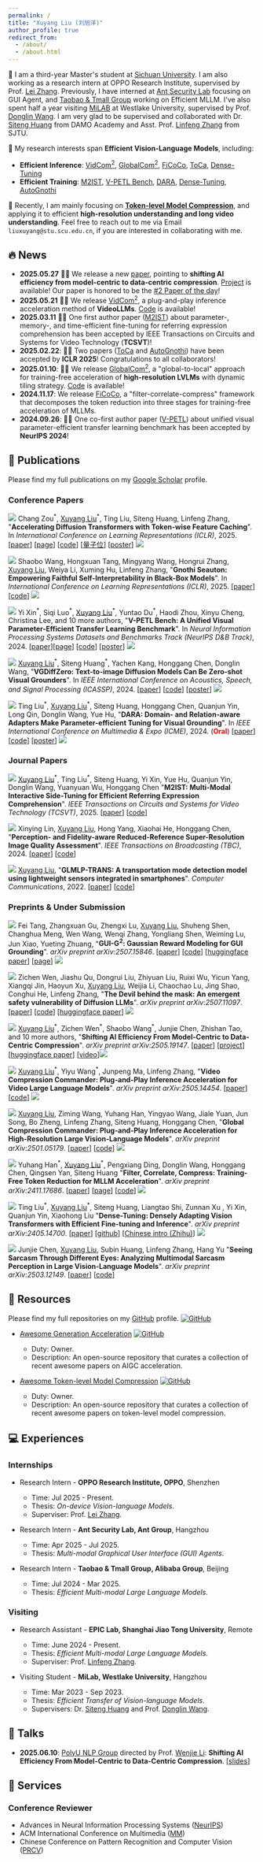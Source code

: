 ```yaml
---
permalink: /
title: "Xuyang Liu (刘旭洋)"
author_profile: true
redirect_from: 
  - /about/
  - /about.html
---
```



🌈 I am a third-year Master's student at [Sichuan University](https://en.scu.edu.cn/). I am also working as a research intern at OPPO Research Institute, supervised by Prof. [Lei Zhang](https://www4.comp.polyu.edu.hk/~cslzhang/). Previously, I have interned at [Ant Security Lab](https://securitylab.antgroup.com/home) focusing on GUI Agent, and [Taobao & Tmall Group](https://talent.taotian.com/) working on Efficient MLLM. I've also spent half a year visiting [MiLAB](https://milab.westlake.edu.cn/) at Westlake University, supervised by Prof. [Donglin Wang](https://en.westlake.edu.cn/faculty/donglin-wang.html). I am very glad to be supervised and collaborated with Dr. [Siteng Huang](https://kyonhuang.top/) from DAMO Academy and Asst. Prof. [Linfeng Zhang](http://www.zhanglinfeng.tech/) from SJTU.

<!-- 📌 My research interests span **Efficient Multi-modal Large Language Models**, including:

* **Discrimination**: [visual grounding](https://github.com/linhuixiao/Awesome-Visual-Grounding) and [referring video object segmentation](https://github.com/gaomingqi/Awesome-Video-Object-Segmentation).
* **Adaptation**: [parameter-efficient transfer learning](https://github.com/synbol/Awesome-Parameter-Efficient-Transfer-Learning) and [model compression](https://github.com/MingSun-Tse/Efficient-Deep-Learning).  
* **Reconstruction**: [super-resolution](https://github.com/ChaofWang/Awesome-Super-Resolution) and [image quality assessment](https://github.com/chaofengc/Awesome-Image-Quality-Assessment).
* **Generation**: [text-to-image generation](https://github.com/AlonzoLeeeooo/awesome-text-to-image-studies) and [text-to-video generation](https://github.com/soraw-ai/Awesome-Text-to-Video-Generation). -->

📌 My research interests span **Efficient Vision-Language Models**, including:
* **Efficient Inference**: [VidCom<sup>2</sup>](https://arxiv.org/abs/2505.14454), [GlobalCom<sup>2</sup>](https://arxiv.org/abs/2501.05179), [FiCoCo](https://arxiv.org/abs/2411.17686), [ToCa](https://arxiv.org/abs/2410.05317), [Dense-Tuning](https://arxiv.org/abs/2405.14700)
* **Efficient Training**: [M2IST](https://arxiv.org/abs/2407.01131), [V-PETL Bench](https://openreview.net/forum?id=yS1dUkQFnu), [DARA](https://arxiv.org/abs/2405.06217), [Dense-Tuning](https://arxiv.org/abs/2405.14700), [AutoGnothi](https://arxiv.org/abs/2410.21815)

📢 Recently, I am mainly focusing on **[Token-level Model Compression](https://arxiv.org/abs/2505.19147)**, and applying it to efficient **high-resolution understanding and long video understanding**. Feel free to reach out to me via Email `liuxuyang@stu.scu.edu.cn`, if you are interested in collaborating with me.


## 🔥 News

* **2025.05.27** 🙌🙌 We release a new [paper](https://arxiv.org/abs/2505.19147), pointing to **shifting AI efficiency from model-centric to data-centric compression**. [Project](https://github.com/xuyang-liu16/Awesome-Token-level-Model-Compression) is available! Our paper is honored to be the [#2 Paper of the day](https://huggingface.co/papers/2505.19147)!
* **2025.05.21** 🤗🤗 We release [VidCom<sup>2</sup>](https://arxiv.org/abs/2505.14454), a plug-and-play inference acceleration method of **VideoLLMs**. [Code](https://github.com/xuyang-liu16/VidCom2) is available!
* **2025.03.11** 🎊🎊 One first author paper ([M2IST](https://arxiv.org/abs/2407.01131)) about parameter-, memory-, and time-efficient fine-tuning for referring expression comprehension has been accepted by IEEE Transactions on Circuits and Systems for Video Technology (**TCSVT**)!
* **2025.02.22**: 🎊🎊 Two papers ([ToCa](https://arxiv.org/abs/2410.05317) and [AutoGnothi](https://arxiv.org/abs/2410.21815)) have been accepted by **ICLR 2025**! Congratulations to all collaborators!
* **2025.01.10**: 🤗🤗 We release [GlobalCom<sup>2</sup>](https://arxiv.org/abs/2501.05179), a "global-to-local" approach for training-free acceleration of **high-resolution LVLMs** with dynamic tiling strategy. [Code](https://github.com/xuyang-liu16/GlobalCom2) is available!
* **2024.11.17**: We release [FiCoCo](https://ficoco-accelerate.github.io/), a "filter-correlate-compress" framework that decomposes the token reduction into three stages for training-free acceleration of MLLMs.
* **2024.09.26**: 🎊🎊 One co-first author paper ([V-PETL](https://openreview.net/forum?id=yS1dUkQFnu)) about unified visual parameter-efficient transfer learning benchmark has been accepted by **NeurIPS 2024**!



## 📝 Publications 

Please find my full publications on my [Google Scholar](https://scholar.google.com/citations?user=9VhMC1QAAAAJ&hl=en) profile. <!--  <a href="https://scholar.google.com/citations?user=9VhMC1QAAAAJ" target="_blank"><img src="https://img.shields.io/badge/dynamic/json?label=Paper%20Citations&query=total_citations&url=https%3A%2F%2Fcse.bth.se%2F~fer%2Fgooglescholar-api%2Fgooglescholar.php%3Fuser%3D9VhMC1QAAAAJ&logo=googlescholar&style=social" alt="Google Scholar"></a> -->

### Conference Papers

<a href="https://openreview.net/forum?id=yYZbZGo4ei" target="_blank"><img src="https://img.shields.io/badge/ICLR-2025-blue?style=flat-square"></a> Chang Zou<sup>\*</sup>, <u>Xuyang Liu</u><sup>\*</sup>, Ting Liu, Siteng Huang, Linfeng Zhang, &quot;**Accelerating Diffusion Transformers with Token-wise Feature Caching**&quot;. In *International Conference on Learning Representations (ICLR)*, 2025. [[paper](https://arxiv.org/pdf/2410.05317)] [[page](https://toca2024.github.io/ToCa/)] [[code](https://github.com/Shenyi-Z/ToCa)] [[量子位](https://mp.weixin.qq.com/s/ZqVWslSEdjX00VMf6RqtcA)] [[poster](/files/ICLR-2025-ToCa-Poster.pdf)] <a href="https://github.com/Shenyi-Z/ToCa" target="_blank"><img src="https://img.shields.io/github/stars/Shenyi-Z/ToCa?style=social"></a>

<a href="https://openreview.net/forum?id=UvMSKonce8" target="_blank"><img src="https://img.shields.io/badge/ICLR-2025-blue?style=flat-square"></a> Shaobo Wang, Hongxuan Tang, Mingyang Wang, Hongrui Zhang, <u>Xuyang Liu</u>, Weiya Li, Xuming Hu, Linfeng Zhang, &quot;**Gnothi Seauton: Empowering Faithful Self-Interpretability in Black-Box Models**&quot;. In *International Conference on Learning Representations (ICLR)*, 2025. [[paper](https://arxiv.org/pdf/2410.21815)] [[code](https://github.com/gszfwsb/AutoGnothi)] <a href="https://github.com/gszfwsb/AutoGnothi" target="_blank"><img src="https://img.shields.io/github/stars/gszfwsb/AutoGnothi?style=social"></a>

<a href="https://openreview.net/forum?id=yS1dUkQFnu" target="_blank"><img src="https://img.shields.io/badge/NeurIPS-2024-blue?style=flat-square"></a> Yi Xin<sup>\*</sup>, Siqi Luo<sup>\*</sup>, <u>Xuyang Liu</u><sup>\*</sup>, Yuntao Du<sup>\*</sup>, Haodi Zhou, Xinyu Cheng, Christina Lee, and 10 more authors, &quot;**V-PETL Bench: A Unified Visual Parameter-Efficient Transfer Learning Benchmark**&quot;. In *Neural Information Processing Systems Datasets and Benchmarks Track (NeurlPS D&B Track)*, 2024. [[paper](https://openreview.net/forum?id=yS1dUkQFnu)][[page](https://v-petl-bench.github.io/)] [[code](https://github.com/synbol/Parameter-Efficient-Transfer-Learning-Benchmark)] [[poster](https://neurips.cc/virtual/2024/poster/97434)] <a href="https://github.com/synbol/Parameter-Efficient-Transfer-Learning-Benchmark" target="_blank"><img src="https://img.shields.io/github/stars/synbol/Parameter-Efficient-Transfer-Learning-Benchmark?style=social"></a>

<a href="https://ieeexplore.ieee.org/document/10445945" target="_blank"><img src="https://img.shields.io/badge/ICASSP-2024-blue?style=flat-square"></a> <u>Xuyang Liu</u><sup>\*</sup>, Siteng Huang<sup>\*</sup>, Yachen Kang, Honggang Chen, Donglin Wang, &quot;**VGDiffZero: Text-to-image Diffusion Models Can Be Zero-shot Visual Grounders**&quot;. In *IEEE International Conference on Acoustics, Speech, and Signal Processing (ICASSP)*, 2024. [[paper](https://arxiv.org/pdf/2309.01141.pdf)] [[code](https://github.com/xuyang-liu16/VGDiffZero)] [[poster](/files/ICASSP-2024-VGDiffZero-Poster.pdf)] <a href="https://github.com/xuyang-liu16/VGDiffZero" target="_blank"><img src="https://img.shields.io/github/stars/xuyang-liu16/VGDiffZero?style=social"></a> 

<a href="https://ieeexplore.ieee.org/document/10688132" target="_blank"><img src="https://img.shields.io/badge/ICME-2024-blue?style=flat-square"></a> Ting Liu<sup>\*</sup>, <u>Xuyang Liu</u><sup>\*</sup>, Siteng Huang, Honggang Chen, Quanjun Yin, Long Qin, Donglin Wang, Yue Hu, &quot;**DARA: Domain- and Relation-aware Adapters Make Parameter-efficient Tuning for Visual Grounding**&quot;. In *IEEE International Conference on Multimedia & Expo (ICME)*, 2024. (<span style="color: red">**Oral**</span>) [[paper](https://arxiv.org/pdf/2405.06217)] [[code](https://github.com/liuting20/DARA)] [[poster](/files/ICME-2024-DARA-Poster.pdf)] <a href="https://github.com/liuting20/DARA" target="_blank"><img src="https://img.shields.io/github/stars/liuting20/DARA?style=social"></a>


### Journal Papers

<a href="https://ieeexplore.ieee.org/document/10929057" target="_blank"><img src="https://img.shields.io/badge/TCSVT-2025-54b345?style=flat-square"></a> <u>Xuyang Liu</u><sup>\*</sup>, Ting Liu<sup>\*</sup>, Siteng Huang, Yi Xin, Yue Hu, Quanjun Yin, Donglin Wang, Yuanyuan Wu, Honggang Chen &quot;**M2IST: Multi-Modal Interactive Side-Tuning for Efficient Referring Expression Comprehension**&quot;. *IEEE Transactions on Circuits and Systems for Video Technology (TCSVT)*, 2025. [[paper](https://arxiv.org/pdf/2407.01131)] [[code](https://github.com/xuyang-liu16/M2IST)]

<a href="https://ieeexplore.ieee.org/document/10742110" target="_blank"><img src="https://img.shields.io/badge/TBC-2024-54b345?style=flat-square"></a> Xinying Lin, <u>Xuyang Liu</u>, Hong Yang, Xiaohai He, Honggang Chen, &quot;**Perception- and Fidelity-aware Reduced-Reference Super-Resolution Image Quality Assessment**&quot;. *IEEE Transactions on Broadcasting (TBC)*, 2024. [[paper](https://arxiv.org/pdf/2405.09472)] [[code](https://github.com/xinyouu/PFIQA)] 

<a href="https://www.sciencedirect.com/science/article/abs/pii/S0140366422002535" target="_blank"><img src="https://img.shields.io/badge/COMPUT COMMUN-2022-54b345?style=flat-square"></a> <u>Xuyang Liu</u>, &quot;**GLMLP-TRANS: A transportation mode detection model using lightweight sensors integrated in smartphones**&quot;. *Computer Communications*, 2022. [[paper](https://www.sciencedirect.com/science/article/abs/pii/S0140366422002535)] [[code](https://github.com/xuyang-liu16/GLMLP-TRANS)] 


### Preprints & Under Submission

<a href="https://arxiv.org/abs/2507.15846" target="_blank"><img src="https://img.shields.io/badge/arXiv-2507.15846-B31B1B?style=flat-square"></a> Fei Tang, Zhangxuan Gu, Zhengxi Lu, <u>Xuyang Liu</u>, Shuheng Shen, Changhua Meng, Wen Wang, Wenqi Zhang, Yongliang Shen, Weiming Lu, Jun Xiao, Yueting Zhuang, &quot;**GUI-G<sup>2</sup>: Gaussian Reward Modeling for GUI Grounding**&quot;. *arXiv preprint arXiv:2507.15846*. [[paper](https://arxiv.org/pdf/2507.15846)] [[code](https://github.com/zju-real/GUI-G2)] [[huggingface paper](https://huggingface.co/papers/2507.15846)] [[page](https://zju-real.github.io/GUI-G2)] <a href="https://github.com/zju-real/GUI-G2" target="_blank"><img src="https://img.shields.io/github/stars/zju-real/GUI-G2?style=social"></a> 

<a href="https://arxiv.org/abs/2507.11097" target="_blank"><img src="https://img.shields.io/badge/arXiv-2507.11097-B31B1B?style=flat-square"></a> Zichen Wen, Jiashu Qu, Dongrui Liu, Zhiyuan Liu, Ruixi Wu, Yicun Yang, Xiangqi Jin, Haoyun Xu, <u>Xuyang Liu</u>, Weijia Li, Chaochao Lu, Jing Shao, Conghui He, Linfeng Zhang, &quot;**The Devil behind the mask: An emergent safety vulnerability of Diffusion LLMs**&quot;. *arXiv preprint arXiv:2507.11097*. [[paper](https://arxiv.org/pdf/2507.11097)] [[code](https://github.com/ZichenWen1/DIJA)] [[huggingface paper](https://huggingface.co/papers/2507.11097)] <a href="https://github.com/ZichenWen1/DIJA" target="_blank"><img src="https://img.shields.io/github/stars/ZichenWen1/DIJA?style=social"></a> 

<a href="https://arxiv.org/abs/2505.19147" target="_blank"><img src="https://img.shields.io/badge/arXiv-2505.19147-B31B1B?style=flat-square"></a> <u>Xuyang Liu</u><sup>\*</sup>, Zichen Wen<sup>\*</sup>, Shaobo Wang<sup>\*</sup>, Junjie Chen, Zhishan Tao, and 10 more authors, &quot;**Shifting AI Efficiency From Model-Centric to Data-Centric Compression**&quot;. *arXiv preprint arXiv:2505.19147*. [[paper](https://arxiv.org/pdf/2505.19147)] [[project](https://github.com/xuyang-liu16/Awesome-Token-level-Model-Compression)] [[huggingface paper](https://huggingface.co/papers/2505.19147)] [[video](https://www.youtube.com/watch?v=qT8k5-DVdcU)]<a href="https://github.com/xuyang-liu16/Awesome-Token-level-Model-Compression" target="_blank"><img src="https://img.shields.io/github/stars/xuyang-liu16/Awesome-Token-level-Model-Compression?style=social"></a> 

<a href="https://arxiv.org/abs/2505.14454" target="_blank"><img src="https://img.shields.io/badge/arXiv-2505.14454-B31B1B?style=flat-square"></a> <u>Xuyang Liu</u><sup>\*</sup>, Yiyu Wang<sup>\*</sup>, Junpeng Ma, Linfeng Zhang, &quot;**Video Compression Commander: Plug-and-Play Inference Acceleration for Video Large Language Models**&quot;. *arXiv preprint arXiv:2505.14454*. [[paper](https://arxiv.org/pdf/2505.14454)] [[code](https://github.com/xuyang-liu16/VidCom2)] <a href="https://github.com/xuyang-liu16/VidCom2" target="_blank"><img src="https://img.shields.io/github/stars/xuyang-liu16/VidCom2?style=social"></a>

<a href="https://arxiv.org/abs/2501.05179" target="_blank"><img src="https://img.shields.io/badge/arXiv-2501.05179-B31B1B?style=flat-square"></a> <u>Xuyang Liu</u>, Ziming Wang, Yuhang Han, Yingyao Wang, Jiale Yuan, Jun Song, Bo Zheng, Linfeng Zhang, Siteng Huang, Honggang Chen, &quot;**Global Compression Commander: Plug-and-Play Inference Acceleration for High-Resolution Large Vision-Language Models**&quot;. *arXiv preprint arXiv:2501.05179*. [[paper](https://arxiv.org/pdf/2501.05179)] [[code](https://github.com/xuyang-liu16/GlobalCom2)] <a href="https://github.com/xuyang-liu16/GlobalCom2" target="_blank"><img src="https://img.shields.io/github/stars/xuyang-liu16/GlobalCom2?style=social"></a>

<a href="https://arxiv.org/abs/2411.17686" target="_blank"><img src="https://img.shields.io/badge/arXiv-2411.17686-B31B1B?style=flat-square"></a> Yuhang Han<sup>\*</sup>, <u>Xuyang Liu</u><sup>\*</sup>, Pengxiang Ding, Donglin Wang, Honggang Chen, Qingsen Yan, Siteng Huang &quot;**Filter, Correlate, Compress: Training-Free Token Reduction for MLLM Acceleration**&quot;. *arXiv preprint arXiv:2411.17686*. [[paper](https://arxiv.org/pdf/2411.17686)] [[page](https://ficoco-accelerate.github.io/)] [[code](https://github.com/kawhiiiileo/FiCoCo)] <a href="https://github.com/kawhiiiileo/FiCoCo" target="_blank"><img src="https://img.shields.io/github/stars/kawhiiiileo/FiCoCo?style=social"></a>

<a href="https://arxiv.org/abs/2405.14700" target="_blank"><img src="https://img.shields.io/badge/arXiv-2405.14700-B31B1B?style=flat-square"></a> Ting Liu<sup>\*</sup>, <u>Xuyang Liu</u><sup>\*</sup>, Siteng Huang, Liangtao Shi, Zunnan Xu , Yi Xin, Quanjun Yin, Xiaohong Liu &quot;**Dense-Tuning: Densely Adapting Vision Transformers with Efficient Fine-tuning and Inference**&quot;. *arXiv preprint arXiv:2405.14700*. [[paper](https://arxiv.org/pdf/2405.14700)] [[github](https://github.com/liuting20/Sparse-Tuning)] [[Chinese intro (Zhihu)](https://zhuanlan.zhihu.com/p/702216557)] <a href="https://github.com/liuting20/Sparse-Tuning" target="_blank"><img src="https://img.shields.io/github/stars/liuting20/Sparse-Tuning?style=social"></a>

<a href="https://arxiv.org/abs/2503.12149" target="_blank"><img src="https://img.shields.io/badge/arXiv-2503.1214-B31B1B?style=flat-square"></a> Junjie Chen, <u>Xuyang Liu</u>, Subin Huang, Linfeng Zhang, Hang Yu &quot;**Seeing Sarcasm Through Different Eyes: Analyzing Multimodal Sarcasm Perception in Large Vision-Language Models**&quot;. *arXiv preprint arXiv:2503.12149*. [[paper](https://arxiv.org/pdf/2503.12149)] [[code](https://github.com/CoderChen01/LVLMSarcasmAnalysis)] 


## 🤗 Resources
Please find my full repositories on my [GitHub](https://github.com/xuyang-liu16) profile. <a href="https://github.com/xuyang-liu16" target="_blank"><img src="https://img.shields.io/github/stars/xuyang-liu16.svg?style=social" alt="GitHub"></a>

* [Awesome Generation Acceleration](https://github.com/xuyang-liu16/Awesome-Generation-Acceleration) [![GitHub](https://img.shields.io/github/stars/xuyang-liu16/Awesome-Generation-Acceleration.svg?style=social)](https://github.com/xuyang-liu16/Awesome-Generation-Acceleration.git)
  * Duty: Owner.
  * Description: An open-source repository that curates a collection of recent awesome papers on AIGC acceleration.
 
* [Awesome Token-level Model Compression](https://github.com/xuyang-liu16/Awesome-Token-level-Model-Compression) [![GitHub](https://img.shields.io/github/stars/xuyang-liu16/Awesome-Token-level-Model-Compression.svg?style=social)](https://github.com/xuyang-liu16/Awesome-Token-level-Model-Compression.git)
  * Duty: Owner.
  * Description: An open-source repository that curates a collection of recent awesome papers on token-level model compression.
 
<!-- 
* [Awesome Parameter-Efficient Transfer Learning](https://github.com/synbol/Awesome-Parameter-Efficient-Transfer-Learning) [![GitHub](https://img.shields.io/github/stars/synbol/Awesome-Parameter-Efficient-Transfer-Learning.svg?style=social)](https://github.com/synbol/Awesome-Parameter-Efficient-Transfer-Learning.git)
  * Duty: Contributor.
  * Description: An open-source repository that curates a collection of recent awesome papers on parameter-efficient transfer learning. 
-->


## 💻 Experiences

### Internships

* Research Intern - **OPPO Research Institute, OPPO**, Shenzhen
  * Time: Jul 2025 - Present.
  * Thesis: *On-device Vision-language Models*.
  * Superviser: Prof. [Lei Zhang](https://www4.comp.polyu.edu.hk/~cslzhang/).

* Research Intern - **Ant Security Lab, Ant Group**, Hangzhou
  * Time: Apr 2025 - Jul 2025.
  * Thesis: *Multi-modal Graphical User Interface (GUI) Agents*.

* Research Intern - **Taobao & Tmall Group, Alibaba Group**, Beijing
  * Time: Jul 2024 - Mar 2025.
  * Thesis: *Efficient Multi-modal Large Language Models*.
 
### Visiting

* Research Assistant - **EPIC Lab, Shanghai Jiao Tong University**, Remote
  * Time: June 2024 - Present.
  * Thesis: *Efficient Multi-modal Large Language Models*.
  * Superviser: Prof. [Linfeng Zhang](http://www.zhanglinfeng.tech/).
  
* Visiting Student - **MiLab, Westlake University**, Hangzhou
  * Time: Mar 2023 - Sep 2023.
  * Thesis: *Efficient Transfer of Vision-language Models*.
  * Supervisers: Dr. [Siteng Huang](https://kyonhuang.top/) and Prof. [Donglin Wang](https://en.westlake.edu.cn/faculty/donglin-wang.html).

## 🎤 Talks

* **2025.06.10**: [PolyU NLP Group](https://polyunlp.github.io/) directed by Prof. [Wenjie Li](https://www4.comp.polyu.edu.hk/~cswjli/): **Shifting AI Efficiency From Model-Centric to Data-Centric Compression**. [[slides](/files/Talk@PolyUNLP.pdf)]


<!-- 
## 🎖️ Honors
* Suzhou Industrial Park Scholarship, 2024 (12 Students in Sichuan University).
-->

## 📠 Services

### Conference Reviewer
* Advances in Neural Information Processing Systems ([NeurIPS](https://neurips.cc/))
* ACM International Conference on Multimedia ([MM](https://2024.acmmm.org/))
* Chinese Conference on Pattern Recognition and Computer Vision ([PRCV](https://www.prcv.cn/))

